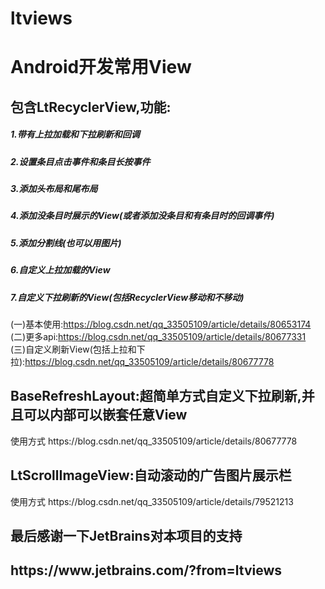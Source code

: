 # ltviews
<h1>Android开发常用View</h1>
<h2>包含LtRecyclerView,功能:</h2>
<h5>1.带有上拉加载和下拉刷新和回调</h5>
<h5>2.设置条目点击事件和条目长按事件</h5>
<h5>3.添加头布局和尾布局</h5>
<h5>4.添加没条目时展示的View(或者添加没条目和有条目时的回调事件)</h5>
<h5>5.添加分割线(也可以用图片)</h5>
<h5>6.自定义上拉加载的View</h5>
<h5>7.自定义下拉刷新的View(包括RecyclerView移动和不移动)</h5>
(一)基本使用:<a href="https://blog.csdn.net/qq_33505109/article/details/80653174" target="_blank">https://blog.csdn.net/qq_33505109/article/details/80653174</a></br>
(二)更多api:<a href="https://blog.csdn.net/qq_33505109/article/details/80677331" target="_blank">https://blog.csdn.net/qq_33505109/article/details/80677331</a></br>
(三)自定义刷新View(包括上拉和下拉):<a href="https://blog.csdn.net/qq_33505109/article/details/80677778" target="_blank">https://blog.csdn.net/qq_33505109/article/details/80677778</a></br>

<h2>BaseRefreshLayout:超简单方式自定义下拉刷新,并且可以内部可以嵌套任意View</h2>
使用方式 https://blog.csdn.net/qq_33505109/article/details/80677778

<h2>LtScrollImageView:自动滚动的广告图片展示栏</h2>
使用方式 https://blog.csdn.net/qq_33505109/article/details/79521213

<h2>最后感谢一下JetBrains对本项目的支持<h2>
https://www.jetbrains.com/?from=ltviews
